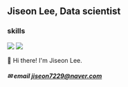 ## Jiseon Lee, Data scientist

### skills
<img src="https://img.shields.io/badge/Python-3776AB?style=flat-square&logo=Python&logoColor=white"/> <img src="https://img.shields.io/badge/R-276DC3?style=flat-square&logo=R&logoColor=white"/> 

👋 Hi there! I'm Jiseon Lee.  
 
##### ✉ email [jiseon7229@naver.com](mailto:jiseon7229@naver.com)
